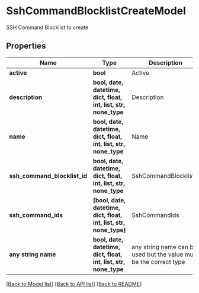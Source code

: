 # SshCommandBlocklistCreateModel

SSH Command Blocklist to create

## Properties
Name | Type | Description | Notes
------------ | ------------- | ------------- | -------------
**active** | **bool** | Active | [optional] 
**description** | **bool, date, datetime, dict, float, int, list, str, none_type** | Description | [optional] 
**name** | **bool, date, datetime, dict, float, int, list, str, none_type** | Name | [optional] 
**ssh_command_blocklist_id** | **bool, date, datetime, dict, float, int, list, str, none_type** | SshCommandBlocklistId | [optional] 
**ssh_command_ids** | **[bool, date, datetime, dict, float, int, list, str, none_type]** | SshCommandIds | [optional] 
**any string name** | **bool, date, datetime, dict, float, int, list, str, none_type** | any string name can be used but the value must be the correct type | [optional]

[[Back to Model list]](../README.md#documentation-for-models) [[Back to API list]](../README.md#documentation-for-api-endpoints) [[Back to README]](../README.md)


